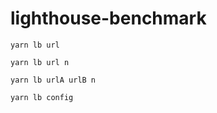 # lighthouse-benchmark

```
yarn lb url
```

```
yarn lb url n
```

```
yarn lb urlA urlB n
```

```
yarn lb config
```
